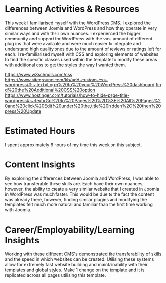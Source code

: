 # Learning Activities & Resources
This week I familiarised myself with the WordPress CMS. I explored the differences between Joomla and WordPress and how they operate in very similar ways and with their own nuances. I experienced the bigger community and support for WordPress with the vast amount of different plug ins that were available and were much easier to integrate and understand high quality ones due to the amount of reviews or ratings left for each. I re-familiarised myself with CSS and exploring elements of websites to find the specific classes used within the template to modify these areas with additional css to get the styles the way I wanted them. 

https://www.w3schools.com/css \
https://www.siteground.com/kb/add-custom-css-wordpress/#:~:text=Login%20to%20your%20WordPress%20dashboard,find%20the%20Additional%20CSS%20option \
https://www.hostinger.com/tutorials/how-to-hide-page-title-wordpress#:~:text=Go%20to%20Pages%20%2D%3E%20All%20Pages%20and%20click%20Edit%20under%20the,title%20hidden%2C%20then%20press%20Update


# Estimated Hours
I spent approximately 6 hours of my time this week on this subject.

# Content Insights
By exploring the differences between Joomla and WordPress, I was able to see how transferable these skills are. Each have their own nuances, however, the ability to create a very similar website that I created in Joomla in WordPress was much faster. This would be due to the fact the content was already there, however, finding similar plugins and modifying the templates felt much more natural and familiar than the first time working with Joomla. 

# Career/Employability/Learning Insights
Working with these different CMS's demonstrated the transferability of skills and the speed in which websites can be created. Utilising these systems allow for extremely fast website building and maintainability with their templates and global styles. Make 1 change on the template and it is replicated across all pages utilising this template. 